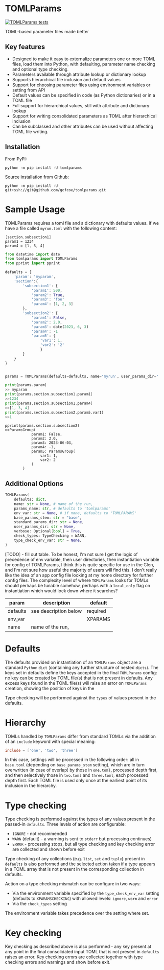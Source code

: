 # TOMLParams

[![TOMLParams tests](https://github.com/gofcoe/xparams/actions/workflows/tests.yml/badge.svg)](https://github.com/gofcoe/xparams/actions/workflows/tests.yml)

TOML-based parameter files made better

## Key features

 * Designed to make it easy to externalize parameters one or more TOML files,
   load them into Python, with defaulting, parameter name checking and optional
   type checking.
 * Parameters available through attribute lookup or dictionary lookup
 * Supports hierarchical file inclusion and default values
 * Support for choosing parameter files using environment variables or setting
   from API
 * Default values can be specified in code (as Python dictionaries) or in a TOML file
 * Full support for hierarchical values, still with attribute and dictionary lookup
 * Support for writing consolidated parameters as TOML after hierarchical inclusion
 * Can be subclassed and other attributes can be used without affecting TOML file writing.



## Installation

From PyPI:
```
python -m pip install -U tomlparams
```

Source installation from Github:
```
python -m pip install -U git+ssh://git@github.com/gofcoe/tomlparams.git
```

# Sample Usage

TOMLParams requires a toml file and a dictionary with defaults values.
If we have a file called `myrun.toml` with the following content:

```
[section.subsection1]
param1 = 1234
param4 = [1, 3, 4]
```

```python
from datetime import date
from tomlparams import TOMLParams
from pprint import pprint

defaults = {
    'param': 'myparam',
    'section':{
        'subsection1': {
            'param1': 500,
            'param2': True,
            'param3': 'foo'
            'param4': [1, 2, 3]
        },
        'subsection2': {
            'param1': False,
            'param2': 2.0,
            'param3': date(2023, 6, 3)
            'param4': -1
            'param5': {
                'var1': 1,
                'var2': '2'
                }
        }
    }
}


params = TOMLParams(defaults=defaults, name='myrun', user_params_dir='.')

print(params.param)
>> myparam
print(params.section.subsection1.param1)
>>1234
print(params.section.subsection1.param4)
>>[1, 3, 4]
print(params.section.subsection2.param5.var1)
>>1
```
```
pprint(params.section.subsection2)
>>ParamsGroup(
			param1: False,
			param2: 2.0,
			param3: 2023-06-03,
			param4: -1,
			param5: ParamsGroup(
				var1: 1,
				var2: 2
			)
		)
```

## Additional Options
```python
TOMLParams(
    defaults: dict,
    name: str = None, # name of the run,
    params_name: str, # defaults to 'tomlparams'
    env_var: str = None, # if none, defaults to 'TOMLPARAMS'
    base_params_stem: str = "base",
    standard_params_dir: str = None,
    user_params_dir: str = None,
    verbose: Optional[bool] = True,
    check_types: TypeChecking = WARN,
    type_check_env_var: str = None,
)
```
[TODO] - fill out table. To be honest, I'm not sure I get the logic of
precedence of env variable, then user directories, then instantiation
variable for config of TOMLParams, I think this is quite specific for
use in the Glen, and I'm not sure how useful the majority of users
will find this. I don't really like the idea of an app config file
looking at my home directory for further config files. The complexity
level of where `TOMLParams` looks for TOMLs should perhaps be tunable
somehow, perhaps with a `local_only` flag on instantiation which would
lock down where it searches?

| param     | description           | default  |
|-----------|-----------------------|----------|
| defaults  | see description below | required |
| env_var   |                       | XPARAMS  |
| name      | name of the run,      |


# Defaults

The defaults provided on instantiation of an `TOMLParams` object are a
standard `Python` `dict` (containing any further structure of nested
`dicts`). The keys set in defaults define the keys accepted in the
final `TOMLParams` config: no key can be created by TOML file(s) that
is not present in defaults. Any excess keys found in the TOML file(s)
will raise an error on `TOMLParams` creation, showing the position of
keys in the

Type checking will be performed against the `types` of values present in the defaults.


# Hierarchy

TOMLs handled by `TOMLParams` differ from standard TOMLs via the
addition of an `include` keyword with special meaning:

```toml
include = ['one', 'two', 'three']
```

In this case, settings will be processed in the following order: all
in `base.toml` (depending on `base_params_stem` setting), which are in
turn overwritten (in case of overlap) by those in `one.toml`,
processed depth first, and then selectively those in `two.toml` and
`three.toml`, each processed depth first.  Each TOML file is used only
once at the earliest point of its inclusion in the hierarchy.

# Type checking

Type checking is performed against the types of any values present in
the passed-in `defaults`. Three levels of action are configurable:

* `IGNORE` - not recommended
* `WARN` (default) - a warning is sent to `stderr` but processing
continues)
* `ERROR` - processing stops, but all type checking and key checking error are collected
   and shown before exit

Type checking of any collections (e.g. `list`, `set` and `tuple`)
present in `defaults` is also performed and the selected action taken
if a type appears in a TOML array that is not present in the
corresponding collection in defaults.

Action on a type checking mismatch can be configure in two ways:

* Via the environment variable specified by the
`type_check_env_var` setting (defaults to `XPARAMSCHECKING`) with allowed levels: `ignore`,
`warn` and `error`
* Via the `check_types` setting

The environment variable takes precedence over the setting where set.

# Key checking

Key checking as described above is also performed - any key present at
any point in the final consolidated input TOML that is not present in
`defaults` raises an error. Key checking errors are collected together
with type checking errors and warnings and show before exit.